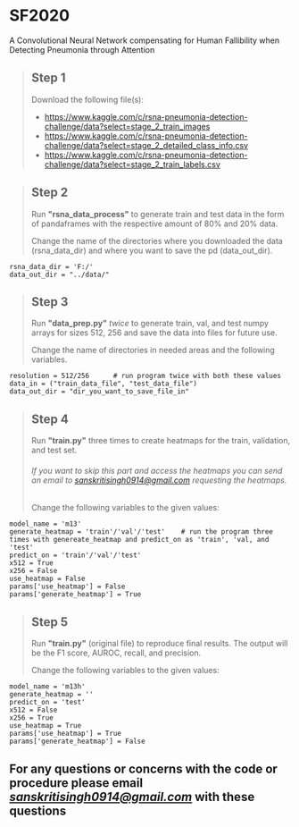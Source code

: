 # SF2020
A Convolutional Neural Network compensating for Human Fallibility when Detecting Pneumonia through Attention

> ## Step 1
> Download the following file(s):
> - https://www.kaggle.com/c/rsna-pneumonia-detection-challenge/data?select=stage_2_train_images
> - https://www.kaggle.com/c/rsna-pneumonia-detection-challenge/data?select=stage_2_detailed_class_info.csv
> - https://www.kaggle.com/c/rsna-pneumonia-detection-challenge/data?select=stage_2_train_labels.csv

> ## Step 2
> Run **"rsna_data_process"** to generate train and test data in the form of pandaframes with the respective amount of 80% and 20% data.
>
> Change the name of the directories where you downloaded the data (rsna_data_dir) and where you want to save the pd (data_out_dir).

    rsna_data_dir = 'F:/'
    data_out_dir = "../data/"
    
    
> ## Step 3
>  Run **"data_prep.py"** *twice* to generate train, val, and test numpy arrays for sizes 512, 256 and save the data into files for future use. 
>
> Change the name of directories in needed areas and the following variables.

    resolution = 512/256      # run program twice with both these values
    data_in = ("train_data_file", "test_data_file")
    data_out_dir = "dir_you_want_to_save_file_in"

> ## Step 4
> Run **"train.py"** three times to create heatmaps for the train, validation, and test set. 
> ###### If you want to skip this part and access the heatmaps you can send an email to *sanskritisingh0914@gmail.com* requesting the heatmaps.
> 
> Change the following variables to the given values:

    model_name = 'm13'
    generate_heatmap = 'train'/'val'/'test'    # run the program three times with genereate_heatmap and predict_on as 'train', 'val, and 'test'
    predict_on = 'train'/'val'/'test'
    x512 = True
    x256 = False
    use_heatmap = False
    params['use_heatmap'] = False
    params['generate_heatmap'] = True

> ## Step 5
> Run **"train.py"** (original file) to reproduce final results. The output will be the F1 score, AUROC, recall, and precision.
>
> Change the following variables to the given values:

    model_name = 'm13h'
    generate_heatmap = ''
    predict_on = 'test'
    x512 = False
    x256 = True
    use_heatmap = True
    params['use_heatmap'] = True
    params['generate_heatmap'] = False

## For any questions or concerns with the code or procedure please email *sanskritisingh0914@gmail.com* with these questions
